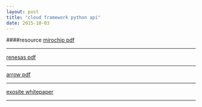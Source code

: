 ```yaml
---
layout: post
title: "cloud framework python api"
date: 2015-10-03
---
```


####resource
[mirochip pdf](https://www.google.com.tw/url?sa=t&source=web&rct=j&ei=TCnxVIrQDNL38QWrk4LwAw&url=http://exosite.com/wp-content/uploads/2013/05/microchip-wi-fi_g_dv102412_demo_board_quick_start_guide.pdf&ved=0CCIQFjAB&usg=AFQjCNHywAlhb8kxLiVgyElJUXjoMJsEQg&sig2=H3v0bQ5v0HI5btaG66EInQ)<hr>
[renesas pdf](https://www.google.com.tw/url?sa=t&source=web&rct=j&ei=TCnxVIrQDNL38QWrk4LwAw&url=https://support.exosite.com/hc/en-us/article_attachments/200079640/Exosite_Users_Guide_for_Renesas_RX_RDK_revB.pdf&ved=0CB0QFjAA&usg=AFQjCNE4BJPaOnGZs5dAlO8I5tBm3-P85Q&sig2=2kqCaYE6EOau1jd3efH_3Q)<hr>
[arrow pdf](https://www.google.com.tw/url?sa=t&source=web&rct=j&ei=TCnxVIrQDNL38QWrk4LwAw&url=https://support.exosite.com/hc/en-us/article_attachments/200073015/Synapse-Arrow-M2M-Access-Kit-EK2420.pdf&ved=0CCcQFjAC&usg=AFQjCNEXpsRy0QvtrHloy_jp1nO8ppkmDQ&sig2=Wbg27HXHPKeEj_OW7r5oJw)<hr>
[exosite whitepaper](https://www.google.com.tw/url?sa=t&source=web&rct=j&ei=TCnxVIrQDNL38QWrk4LwAw&url=http://exosite.com/whitepapers/&ved=0CCsQFjAD&usg=AFQjCNGG8rbYfriMpmc5xKQW5YqRAvYgwg&sig2=51gQWTZovZ1M2L4QG0SWvw)<hr>
